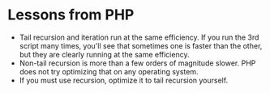 # Lessons from PHP
* Tail recursion and iteration run at the same efficiency. If you run the
3rd script many times, you'll see that sometimes one is faster than the other,
but they are clearly running at the same efficiency.
* Non-tail recursion is more than a few orders of magnitude slower. PHP does
not try optimizing that on any operating system.
* If you must use recursion, optimize it to tail recursion yourself.
